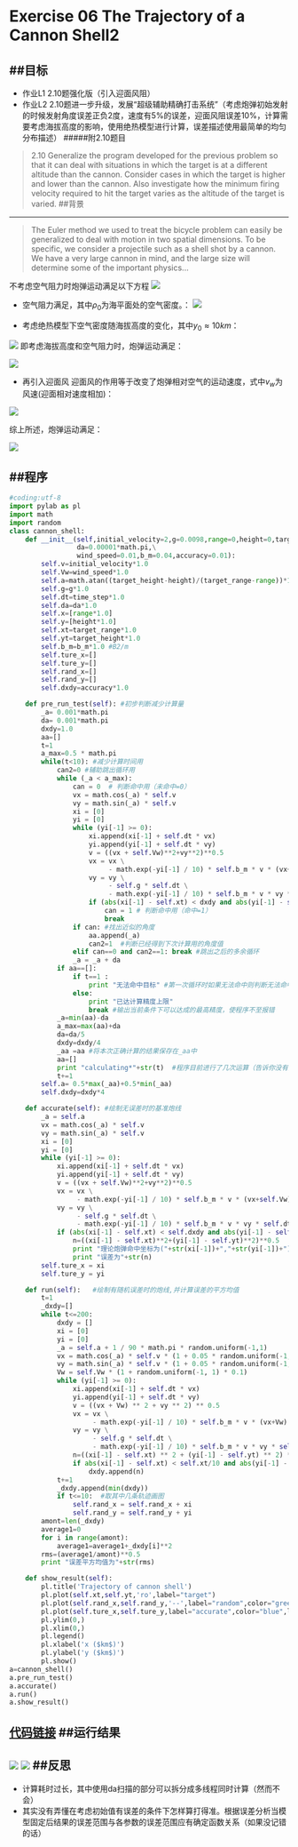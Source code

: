 # Exercise 06 The Trajectory of a Cannon Shell2

##目标
---
* 作业L1 2.10题强化版（引入迎面风阻）
* 作业L2 2.10题进一步升级，发展“超级辅助精确打击系统”（考虑炮弹初始发射的时候发射角度误差正负2度，速度有5%的误差，迎面风阻误差10%，计算需要考虑海拔高度的影响，使用绝热模型进行计算，误差描述使用最简单的均匀分布描述）
#####附2.10题目
> 2.10 Generalize the program developed for the previous problem so that it can deal with situations in which the target is at a different altitude than the cannon. Consider cases in which the target is higher and lower than the cannon. Also investigate how the minimum firing velocity required to hit the target varies as the altitude of the target is varied.
##背景
---
> The Euler method we used to treat the bicycle problem can easily be generalized to deal with motion in two spatial dimensions. To be specific, we consider a projectile such as a shell shot by a cannon. We have a very large cannon in mind, and the large size will determine some of the important physics...

不考虑空气阻力时炮弹运动满足以下方程
![](https://github.com/whobuki/computational_physics_N2014301020056/blob/master/ex05_1.jpg)

* 空气阻力满足，其中$\rho_0$为海平面处的空气密度。：
![](https://github.com/whobuki/computational_physics_N2014301020056/blob/master/ex6_3.jpg)


* 考虑绝热模型下空气密度随海拔高度的变化，其中$y_0\approx10km$：

![](https://github.com/whobuki/computational_physics_N2014301020056/blob/master/ex6_4.jpg)
即考虑海拔高度和空气阻力时，炮弹运动满足：

![](https://github.com/whobuki/computational_physics_N2014301020056/blob/master/ex6_5.jpg)

* 再引入迎面风
迎面风的作用等于改变了炮弹相对空气的运动速度，式中$v_w$为风速(迎面相对速度相加)：

![](https://github.com/whobuki/computational_physics_N2014301020056/blob/master/ex6_6.jpg)

综上所述，炮弹运动满足：

![](https://github.com/whobuki/computational_physics_N2014301020056/blob/master/ex6_7.jpg)

##程序
---
```python
#coding:utf-8
import pylab as pl
import math
import random
class cannon_shell:
    def __init__(self,initial_velocity=2,g=0.0098,range=0,height=0,target_range=100,target_height=1,time_step=0.005,\
                 da=0.00001*math.pi,\
                 wind_speed=0.01,b_m=0.04,accuracy=0.01):
        self.v=initial_velocity*1.0
        self.Vw=wind_speed*1.0
        self.a=math.atan((target_height-height)/(target_range-range))*1.0
        self.g=g*1.0
        self.dt=time_step*1.0
        self.da=da*1.0
        self.x=[range*1.0]
        self.y=[height*1.0]
        self.xt=target_range*1.0
        self.yt=target_height*1.0
        self.b_m=b_m*1.0 #B2/m
        self.ture_x=[]
        self.ture_y=[]
        self.rand_x=[]
        self.rand_y=[]
        self.dxdy=accuracy*1.0

    def pre_run_test(self): #初步判断减少计算量
        _a= 0.001*math.pi
        da= 0.001*math.pi
        dxdy=1.0
        aa=[]
        t=1
        a_max=0.5 * math.pi
        while(t<10): #减少计算时间用
            can2=0 #辅助跳出循环用
            while (_a < a_max):
                can = 0  # 判断命中用（未命中=0）
                vx = math.cos(_a) * self.v
                vy = math.sin(_a) * self.v
                xi = [0]
                yi = [0]
                while (yi[-1] >= 0):
                    xi.append(xi[-1] + self.dt * vx)
                    yi.append(yi[-1] + self.dt * vy)
                    v = ((vx + self.Vw)**2+vy**2)**0.5
                    vx = vx \
                         - math.exp(-yi[-1] / 10) * self.b_m * v * (vx+self.Vw) * self.dt
                    vy = vy \
                         - self.g * self.dt \
                         - math.exp(-yi[-1] / 10) * self.b_m * v * vy * self.dt
                    if (abs(xi[-1] - self.xt) < dxdy and abs(yi[-1] - self.yt) < dxdy):  # 判断是否命中
                        can = 1 # 判断命中用（命中=1）
                        break
                if can: #找出近似的角度
                    aa.append(_a)
                    can2=1  #判断已经得到下次计算用的角度值
                elif can==0 and can2==1: break #跳出之后的多余循环
                _a = _a + da
            if aa==[]:
                if t==1 :
                    print "无法命中目标" #第一次循环时如果无法命中则判断无法命中目标
                else:
                    print "已达计算精度上限"
                    break #输出当前条件下可以达成的最高精度，使程序不至报错
            _a=min(aa)-da
            a_max=max(aa)+da
            da=da/5
            dxdy=dxdy/4
            _aa =aa #将本次正确计算的结果保存在_aa中
            aa=[]
            print "calculating*"+str(t)  #程序目前进行了几次运算（告诉你没有死机）
            t+=1
        self.a= 0.5*max(_aa)+0.5*min(_aa)
        self.dxdy=dxdy*4

    def accurate(self): #绘制无误差时的基准炮线
        _a = self.a
        vx = math.cos(_a) * self.v
        vy = math.sin(_a) * self.v
        xi = [0]
        yi = [0]
        while (yi[-1] >= 0):
            xi.append(xi[-1] + self.dt * vx)
            yi.append(yi[-1] + self.dt * vy)
            v = ((vx + self.Vw)**2+vy**2)**0.5
            vx = vx \
                 - math.exp(-yi[-1] / 10) * self.b_m * v * (vx+self.Vw) * self.dt
            vy = vy \
                 - self.g * self.dt \
                 - math.exp(-yi[-1] / 10) * self.b_m * v * vy * self.dt
            if (abs(xi[-1] - self.xt) < self.dxdy and abs(yi[-1] - self.yt) < self.dxdy):  # 判断是否命中
                n=((xi[-1] - self.xt)**2+(yi[-1] - self.yt)**2)**0.5
                print "理论炮弹命中坐标为("+str(xi[-1])+","+str(yi[-1])+")"
                print "误差为"+str(n)
        self.ture_x = xi
        self.ture_y = yi

    def run(self):   #绘制有随机误差时的炮线,并计算误差的平方均值
        t=1
        _dxdy=[]
        while t<=200:
            dxdy = []
            xi = [0]
            yi = [0]
            _a = self.a + 1 / 90 * math.pi * random.uniform(-1,1)
            vx = math.cos(_a) * self.v * (1 + 0.05 * random.uniform(-1,1))
            vy = math.sin(_a) * self.v * (1 + 0.05 * random.uniform(-1,1))
            Vw = self.Vw * (1 + random.uniform(-1, 1) * 0.1)
            while (yi[-1] >= 0):
                xi.append(xi[-1] + self.dt * vx)
                yi.append(yi[-1] + self.dt * vy)
                v = ((vx + Vw) ** 2 + vy ** 2) ** 0.5
                vx = vx \
                     - math.exp(-yi[-1] / 10) * self.b_m * v * (vx+Vw) * self.dt
                vy = vy \
                     - self.g * self.dt \
                     - math.exp(-yi[-1] / 10) * self.b_m * v * vy * self.dt
                n=((xi[-1] - self.xt) ** 2 + (yi[-1] - self.yt) ** 2) ** 0.5   #炮弹与目标的距离
                if abs(xi[-1] - self.xt) < self.xt/10 and abs(yi[-1] - self.yt) < self.yt/10:  #取较靠近目标的点
                    dxdy.append(n)
            t+=1
            _dxdy.append(min(dxdy))
            if t<=10:  #取其中几条轨迹画图
                self.rand_x = self.rand_x + xi
                self.rand_y = self.rand_y + yi
        amont=len(_dxdy)
        average1=0
        for i in range(amont):
            average1=average1+_dxdy[i]**2
        rms=(average1/amont)**0.5
        print "误差平方均值为"+str(rms)

    def show_result(self):
        pl.title('Trajectory of cannon shell')
        pl.plot(self.xt,self.yt,'ro',label="target")
        pl.plot(self.rand_x,self.rand_y,'--',label="random",color="green",linewidth=0.5,)
        pl.plot(self.ture_x,self.ture_y,label="accurate",color="blue",linewidth=2)
        pl.ylim(0,)
        pl.xlim(0,)
        pl.legend()
        pl.xlabel('x ($km$)')
        pl.ylabel('y ($km$)')
        pl.show()
a=cannon_shell()
a.pre_run_test()
a.accurate()
a.run()
a.show_result()
```
[代码链接](https://github.com/whobuki/computational_physics_N2014301020056/blob/master/exercise06.py)
##运行结果
---
![](https://github.com/whobuki/computational_physics_N2014301020056/blob/master/ex6_1.png)
![](https://github.com/whobuki/computational_physics_N2014301020056/blob/master/ex6_2.png)
##反思
---
* 计算耗时过长，其中使用da扫描的部分可以拆分成多线程同时计算（然而不会）
* 其实没有弄懂在考虑初始值有误差的条件下怎样算打得准。根据误差分析当模型固定后结果的误差范围与各参数的误差范围应有确定函数关系（如果没记错的话）
